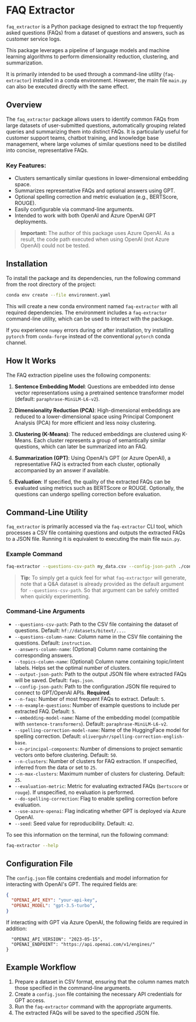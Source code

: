 # FAQ Extractor

`faq_extractor` is a Python package designed to extract the top frequently
asked questions (FAQs) from a dataset of questions and answers, such as
customer service logs.

This package leverages a pipeline of language models and machine learning
algorithms to perform dimensionality reduction, clustering, and summarization.

It is primarily intended to be used through a command-line utility
(`faq-extractor`) installed in a conda environment. However, the main file
`main.py` can also be executed directly with the same effect.

## Overview

The `faq_extractor` package allows users to identify common FAQs from large
datasets of user-submitted questions, automatically grouping related queries
and summarizing them into distinct FAQs. It is particularly useful for
customer support teams, chatbot training, and knowledge base management, where
large volumes of similar questions need to be distilled into concise,
representative FAQs.

### Key Features:

- Clusters semantically similar questions in lower-dimensional embedding space.
- Summarizes representative FAQs and optional answers using GPT.
- Optional spelling correction and metric evaluation (e.g., BERTScore, ROUGE).
- Easily configurable via command-line arguments.
- Intended to work with both OpenAI and Azure OpenAI GPT deployments.

> **Important:**
> The author of this package uses Azure OpenAI. As a result, the code path
> executed when using OpenAI (not Azure OpenAI) could not be tested.

## Installation

To install the package and its dependencies, run the following command from
the root directory of the project:

```bash
conda env create --file environment.yaml
```

This will create a new conda environment named `faq-extractor` with all
required dependencies. The environment includes a `faq-extractor`
command-line utility, which can be used to interact with the package.

If you experience `numpy` errors during or after installation, try installing
`pytorch` from `conda-forge` instead of the conventional `pytorch` conda
channel.

## How It Works

The FAQ extraction pipeline uses the following components:

1. **Sentence Embedding Model**: Questions are embedded into dense vector
   representations using a pretrained sentence transformer model (default:
   `paraphrase-MiniLM-L6-v2`).

2. **Dimensionality Reduction (PCA)**: High-dimensional embeddings are reduced
   to a lower-dimensional space using Principal Component Analysis (PCA) for
   more efficient and less noisy clustering.

3. **Clustering (K-Means)**: The reduced embeddings are clustered using
   K-Means. Each cluster represents a group of semantically similar questions,
   which can later be summarized into an FAQ.

4. **Summarization (GPT)**: Using OpenAI’s GPT (or Azure OpenAI), a
   representative FAQ is extracted from each cluster, optionally accompanied
   by an answer if available.

5. **Evaluation**: If specified, the quality of the extracted FAQs can be
   evaluated using metrics such as BERTScore or ROUGE. Optionally, the
   questions can undergo spelling correction before evaluation.

## Command-Line Utility

`faq_extractor` is primarily accessed via the `faq-extractor` CLI tool, which
processes a CSV file containing questions and outputs the extracted FAQs to a
JSON file. Running it is equivalent to executing the main file `main.py`.

### Example Command

```bash
faq-extractor --questions-csv-path my_data.csv --config-json-path ./config.json
```

> **Tip:**
> To simply get a quick feel for what `faq-extractgor` will generate,
> note that a Q&A dataset is already provided as the default argument for
> `--questions-csv-path`. So that argument can be safely omitted when quickly
> experimenting.

### Command-Line Arguments

- `--questions-csv-path`: Path to the CSV file containing the dataset of questions. Default: `hf://datasets/bitext/...`.
- `--questions-column-name`: Column name in the CSV file containing the questions. Default: `instruction`.
- `--answers-column-name`: (Optional) Column name containing the corresponding answers.
- `--topics-column-name`: (Optional) Column name containing topic/intent labels. Helps set the optimal number of clusters.
- `--output-json-path`: Path to the output JSON file where extracted FAQs will be saved. Default: `faqs.json`.
- `--config-json-path`: Path to the configuration JSON file required to connect to GPT/OpenAI APIs. **Required**.
- `--n-faqs`: Number of most frequent FAQs to extract. Default: `5`.
- `--n-example-questions`: Number of example questions to include per extracted FAQ. Default: `5`.
- `--embedding-model-name`: Name of the embedding model (compatible with `sentence-transformers`). Default: `paraphrase-MiniLM-L6-v2`.
- `--spelling-correction-model-name`: Name of the HuggingFace model for spelling correction. Default: `oliverguhr/spelling-correction-english-base`.
- `--n-principal-components`: Number of dimensions to project semantic vectors onto before clustering. Default: `50`.
- `--n-clusters`: Number of clusters for FAQ extraction. If unspecified, inferred from the data or set to `25`.
- `--n-max-clusters`: Maximum number of clusters for clustering. Default: `25`.
- `--evaluation-metric`: Metric for evaluating extracted FAQs (`bertscore` or `rouge`). If unspecified, no evaluation is performed.
- `--do-spelling-correction`: Flag to enable spelling correction before evaluation.
- `--use-azure-openai`: Flag indicating whether GPT is deployed via Azure OpenAI.
- `--seed`: Seed value for reproducibility. Default: `42`.

To see this information on the terminal, run the following command:

```bash
faq-extractor --help
```

## Configuration File

The `config.json` file contains credentials and model information for
interacting with OpenAI's GPT. The required fields are:

```json
{
  "OPENAI_API_KEY": "your-api-key",
  "OPENAI_MODEL": "gpt-3.5-turbo",
}
```

If interacting with GPT via Azure OpenAI, the following fields are required in
addition:

```
  "OPENAI_API_VERSION": "2023-05-15",
  "OPENAI_ENDPOINT": "https://api.openai.com/v1/engines/"
}
```

## Example Workflow

1. Prepare a dataset in CSV format, ensuring that the column names match those
   specified in the command-line arguments.
2. Create a `config.json` file containing the necessary API credentials for
   GPT access.
3. Run the `faq-extractor` command with the appropriate arguments.
4. The extracted FAQs will be saved to the specified JSON file.
